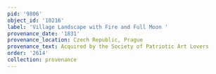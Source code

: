 ```yaml
---
pid: '9806'
object_id: '10216'
label: 'Village Landscape with Fire and Full Moon '
provenance_date: '1831'
provenance_location: Czech Republic, Prague
provenance_text: Acquired by the Society of Patriotic Art Lovers
order: '2614'
collection: provenance
---
```

